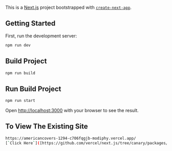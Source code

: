 This is a [Next.js](https://nextjs.org/) project bootstrapped with [`create-next-app`](https://github.com/vercel/next.js/tree/canary/packages/create-next-app).

## Getting Started

First, run the development server:

```bash
npm run dev
```

## Build Project
```bash
npm run build
```

## Run Build Project
```bash
npm run start
```

Open [http://localhost:3000](http://localhost:3000) with your browser to see the result.

## To View The Existing Site
```bash
https://americancovers-1294-c706fqgjb-modiphy.vercel.app/
[`Click Here`]([https://github.com/vercel/next.js/tree/canary/packages/create-next-app]).
```
